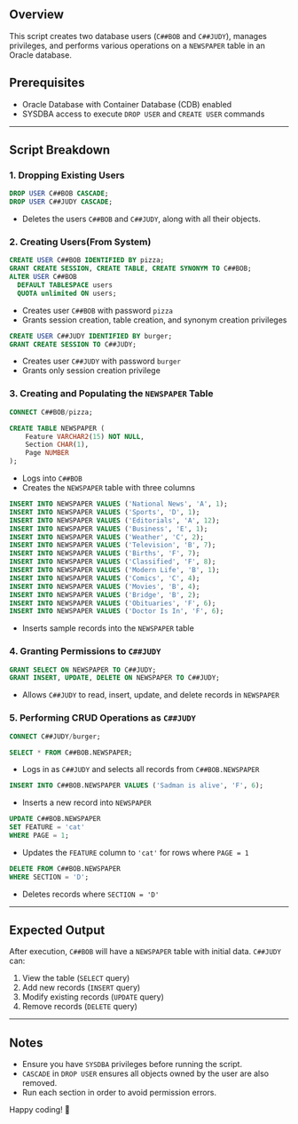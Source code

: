 ## Overview
This script creates two database users (`C##BOB` and `C##JUDY`), manages privileges, and performs various operations on a `NEWSPAPER` table in an Oracle database.

## Prerequisites
- Oracle Database with Container Database (CDB) enabled
- SYSDBA access to execute `DROP USER` and `CREATE USER` commands

---
## Script Breakdown

### 1. **Dropping Existing Users**
```sql
DROP USER C##BOB CASCADE;
DROP USER C##JUDY CASCADE;
```
- Deletes the users `C##BOB` and `C##JUDY`, along with all their objects.

### 2. **Creating Users(From System)**
```sql
CREATE USER C##BOB IDENTIFIED BY pizza;
GRANT CREATE SESSION, CREATE TABLE, CREATE SYNONYM TO C##BOB;
ALTER USER C##BOB
  DEFAULT TABLESPACE users
  QUOTA unlimited ON users;
```
- Creates user `C##BOB` with password `pizza`
- Grants session creation, table creation, and synonym creation privileges

```sql
CREATE USER C##JUDY IDENTIFIED BY burger;
GRANT CREATE SESSION TO C##JUDY;
```
- Creates user `C##JUDY` with password `burger`
- Grants only session creation privilege

### 3. **Creating and Populating the `NEWSPAPER` Table**
```sql
CONNECT C##BOB/pizza;

CREATE TABLE NEWSPAPER (
    Feature VARCHAR2(15) NOT NULL,
    Section CHAR(1),
    Page NUMBER
);
```
- Logs into `C##BOB`
- Creates the `NEWSPAPER` table with three columns

```sql
INSERT INTO NEWSPAPER VALUES ('National News', 'A', 1);
INSERT INTO NEWSPAPER VALUES ('Sports', 'D', 1);
INSERT INTO NEWSPAPER VALUES ('Editorials', 'A', 12);
INSERT INTO NEWSPAPER VALUES ('Business', 'E', 1);
INSERT INTO NEWSPAPER VALUES ('Weather', 'C', 2);
INSERT INTO NEWSPAPER VALUES ('Television', 'B', 7);
INSERT INTO NEWSPAPER VALUES ('Births', 'F', 7);
INSERT INTO NEWSPAPER VALUES ('Classified', 'F', 8);
INSERT INTO NEWSPAPER VALUES ('Modern Life', 'B', 1);
INSERT INTO NEWSPAPER VALUES ('Comics', 'C', 4);
INSERT INTO NEWSPAPER VALUES ('Movies', 'B', 4);
INSERT INTO NEWSPAPER VALUES ('Bridge', 'B', 2);
INSERT INTO NEWSPAPER VALUES ('Obituaries', 'F', 6);
INSERT INTO NEWSPAPER VALUES ('Doctor Is In', 'F', 6);
```
- Inserts sample records into the `NEWSPAPER` table

### 4. **Granting Permissions to `C##JUDY`**
```sql
GRANT SELECT ON NEWSPAPER TO C##JUDY;
GRANT INSERT, UPDATE, DELETE ON NEWSPAPER TO C##JUDY;
```
- Allows `C##JUDY` to read, insert, update, and delete records in `NEWSPAPER`

### 5. **Performing CRUD Operations as `C##JUDY`**
```sql
CONNECT C##JUDY/burger;

SELECT * FROM C##BOB.NEWSPAPER;
```
- Logs in as `C##JUDY` and selects all records from `C##BOB.NEWSPAPER`

```sql
INSERT INTO C##BOB.NEWSPAPER VALUES ('Sadman is alive', 'F', 6);
```
- Inserts a new record into `NEWSPAPER`

```sql
UPDATE C##BOB.NEWSPAPER
SET FEATURE = 'cat'
WHERE PAGE = 1;
```
- Updates the `FEATURE` column to `'cat'` for rows where `PAGE = 1`

```sql
DELETE FROM C##BOB.NEWSPAPER
WHERE SECTION = 'D';
```
- Deletes records where `SECTION = 'D'`

---
## Expected Output
After execution, `C##BOB` will have a `NEWSPAPER` table with initial data. `C##JUDY` can:
1. View the table (`SELECT` query)
2. Add new records (`INSERT` query)
3. Modify existing records (`UPDATE` query)
4. Remove records (`DELETE` query)

---
## Notes
- Ensure you have `SYSDBA` privileges before running the script.
- `CASCADE` in `DROP USER` ensures all objects owned by the user are also removed.
- Run each section in order to avoid permission errors.

Happy coding! 🚀

